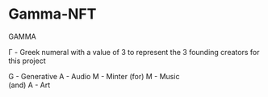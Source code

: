 # Gamma-NFT

GAMMA 
  
Γ - Greek numeral with a value of 3 to represent the 3 founding creators for this project

  G - Generative
  A - Audio
  M - Minter 
    (for)
  M - Music  
    (and)
  A - Art
